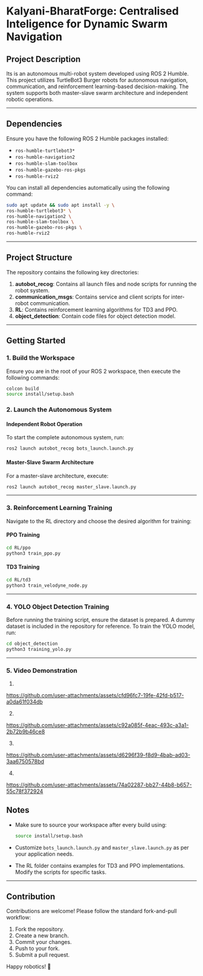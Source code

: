 # Kalyani-BharatForge: Centralised Inteligence for Dynamic Swarm Navigation
## Project Description
Its is an autonomous multi-robot system developed using ROS 2 Humble. This project utilizes TurtleBot3 Burger robots for autonomous navigation, communication, and reinforcement learning-based decision-making. The system supports both master-slave swarm architecture and independent robotic operations.

---

## Dependencies
Ensure you have the following ROS 2 Humble packages installed:

- `ros-humble-turtlebot3*`
- `ros-humble-navigation2`
- `ros-humble-slam-toolbox`
- `ros-humble-gazebo-ros-pkgs`
- `ros-humble-rviz2`

You can install all dependencies automatically using the following command:

```bash
sudo apt update && sudo apt install -y \
ros-humble-turtlebot3* \
ros-humble-navigation2 \
ros-humble-slam-toolbox \
ros-humble-gazebo-ros-pkgs \
ros-humble-rviz2
```

---

## Project Structure
The repository contains the following key directories:

1. **autobot_recog**: Contains all launch files and node scripts for running the robot system.
2. **communication_msgs**: Contains service and client scripts for inter-robot communication.
3. **RL**: Contains reinforcement learning algorithms for TD3 and PPO.
4. **object_detection**: Contain code files for object detection model.

---

## Getting Started

### 1. Build the Workspace
Ensure you are in the root of your ROS 2 workspace, then execute the following commands:

```bash
colcon build
source install/setup.bash
```

### 2. Launch the Autonomous System

#### Independent Robot Operation
To start the complete autonomous system, run:

```bash
ros2 launch autobot_recog bots_launch.launch.py
```

#### Master-Slave Swarm Architecture
For a master-slave architecture, execute:

```bash
ros2 launch autobot_recog master_slave.launch.py
```

---

### 3. Reinforcement Learning Training

Navigate to the RL directory and choose the desired algorithm for training:

#### PPO Training
```bash
cd RL/ppo
python3 train_ppo.py
```

#### TD3 Training
```bash
cd RL/td3
python3 train_velodyne_node.py
```

---

### 4. YOLO Object Detection Training

Before running the training script, ensure the dataset is prepared. A dummy dataset is included in the repository for reference. To train the YOLO model, run:

```bash
cd object_detection
python3 training_yolo.py
```

---

### 5. Video Demonstration 
1. 
https://github.com/user-attachments/assets/cfd96fc7-19fe-42fd-b517-a0da61f034db


2. 
https://github.com/user-attachments/assets/c92a085f-4eac-493c-a3a1-2b72b9b46ce8

3. 
https://github.com/user-attachments/assets/d6296f39-f8d9-4bab-ad03-3aa6750578bd

4. 
https://github.com/user-attachments/assets/74a02287-bb27-44b8-b657-55c78f372924


## Notes


- Make sure to source your workspace after every build using:
  ```bash
  source install/setup.bash
  ```

- Customize `bots_launch.launch.py` and `master_slave.launch.py` as per your application needs.

- The RL folder contains examples for TD3 and PPO implementations. Modify the scripts for specific tasks.

---

## Contribution
Contributions are welcome! Please follow the standard fork-and-pull workflow:
1. Fork the repository.
2. Create a new branch.
3. Commit your changes.
4. Push to your fork.
5. Submit a pull request.


Happy robotics! :robot:

